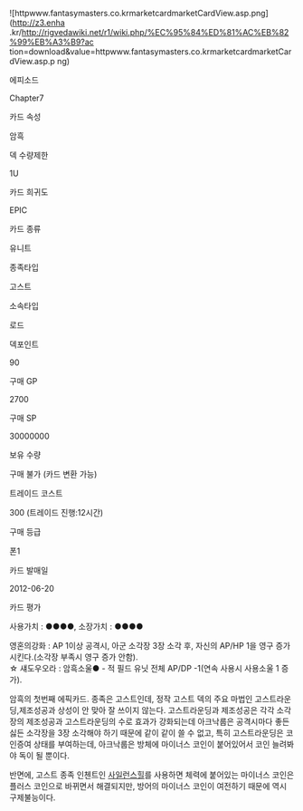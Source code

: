 ![httpwww.fantasymasters.co.krmarketcardmarketCardView.asp.png](http://z3.enha
.kr/http://rigvedawiki.net/r1/wiki.php/%EC%95%84%ED%81%AC%EB%82%99%EB%A3%B9?ac
tion=download&value=httpwww.fantasymasters.co.krmarketcardmarketCardView.asp.p
ng)

에피소드

Chapter7

카드 속성

암흑

덱 수량제한

1U

카드 희귀도

EPIC

카드 종류

유니트

종족타입

고스트

소속타입

로드

덱포인트

90

구매 GP

2700

구매 SP

30000000

보유 수량

구매 불가 (카드 변환 가능)

트레이드 코스트

300 (트레이드 진행:12시간)

구매 등급

폰1

카드 발매일

2012-06-20

카드 평가

사용가치 : ●●●●, 소장가치 : ●●●●

  
영혼의강화 : AP 1이상 공격시, 아군 소각장 3장 소각 후, 자신의 AP/HP 1을 영구 증가시킨다.(소각장 부족시 영구 증가 안함).  
☆ 섀도우오라 : 암흑소울● - 적 필드 유닛 전체 AP/DP -1(연속 사용시 사용소울 1 증가).

암흑의 첫번째 에픽카드. 종족은 고스트인데, 정작 고스트 덱의 주요 마법인 고스트라운딩,제조성공과 상성이 안 맞아 잘 쓰이지 않는다.
고스트라운딩과 제조성공은 각각 소각장의 제조성공과 고스트라운딩의 수로 효과가 강화되는데 아크낙룹은 공격시마다 좋든 싫든 소각장을 3장
소각해야 하기 때문에 같이 같이 쓸 수 없고, 특히 고스트라운딩은 코인증여 상태를 부여하는데, 아크낙룹은 방체에 마이너스 코인이 붙어있어서
코인 늘려봐야 독이 될 뿐이다.

반면에, 고스트 종족 인첸트인 [사일런스힐](%EC%82%AC%EC%9D%BC%EB%9F%B0%EC%8A%A4%ED%9E%90.md)를
사용하면 체력에 붙어있는 마이너스 코인은 플러스 코인으로 바뀌면서 해결되지만, 방어의 마이너스 코인이 여전하기 때문에 역시 구제불능이다.


